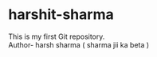# harshit-sharma
This is my first Git  repository. 
<br>
Author- harsh sharma ( sharma jii ka beta ) 



